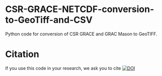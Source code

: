 # CSR-GRACE-NETCDF-conversion-to-GeoTiff-and-CSV
Python code for conversion of CSR GRACE and GRAC Mason to GeoTIFF.

# Citation
If you use this code in your research, we ask you to cite 
[![DOI](https://zenodo.org/badge/504806316.svg)](https://zenodo.org/badge/latestdoi/504806316)

